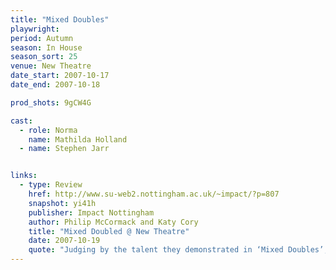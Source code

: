 ```yaml
---
title: "Mixed Doubles"
playwright:
period: Autumn
season: In House
season_sort: 25
venue: New Theatre
date_start: 2007-10-17
date_end: 2007-10-18

prod_shots: 9gCW4G

cast:
  - role: Norma
    name: Mathilda Holland
  - name: Stephen Jarr


links:
  - type: Review
    href: http://www.su-web2.nottingham.ac.uk/~impact/?p=807
    snapshot: yi41h
    publisher: Impact Nottingham
    author: Philip McCormack and Katy Cory
    title: "Mixed Doubled @ New Theatre"
    date: 2007-10-19
    quote: "Judging by the talent they demonstrated in ‘Mixed Doubles’, one can expect high calibre entertainment from such newcomers in the weeks to come. "
---
```

